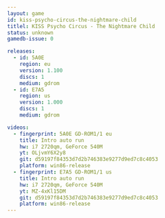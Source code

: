 ```yaml
---
layout: game
id: kiss-psycho-circus-the-nightmare-child
titlel: KISS Psycho Circus - The Nightmare Child
status: unknown
gamedb-issue: 0

releases:
  - id: 5A0E
    region: eu
    version: 1.100
    discs: 1
    medium: gdrom
  - id: E7A5
    region: us
    version: 1.000
    discs: 1
    medium: gdrom

videos:
  - fingerprint: 5A0E GD-ROM1/1 eu
    title: Intro auto run
    hw: i7 2720qm, GeForce 540M
    yt: OLjvmY6X2y8
    git: d59197f84353d7d2b746383e9277d9ed7c8c4053
    platform: win86-release
  - fingerprint: E7A5 GD-ROM1/1 us
    title: Intro auto run
    hw: i7 2720qm, GeForce 540M
    yt: MZ-4xKl15DM
    git: d59197f84353d7d2b746383e9277d9ed7c8c4053
    platform: win86-release
---
```

